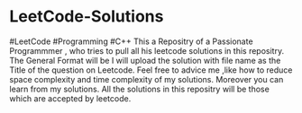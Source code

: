 # LeetCode-Solutions
#LeetCode
#Programming
#C++
This a Repositry of a Passionate Programmmer , who tries to pull all his leetcode solutions in this repositry.
The General Format will be I will upload the solution with file name as the Title of the question on Leetcode.
Feel free to advice me ,like how to reduce space complexity and time complexity of my solutions.
Moreover you can learn from my solutions.
All the solutions in this repositry will be those which are accepted by leetcode.
